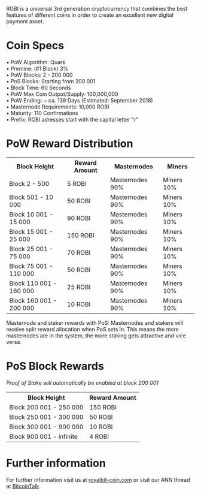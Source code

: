 ROBI is a universal 3rd generation cryptocurrency that combines the best features of different coins
in order to create an excellent new digital payment asset.


# Coin Specs

• PoW Algorithm: Quark  
• Premine: (#1 Block) 3%  
• PoW Blocks: 2 - 200 000  
• PoS Blocks: Starting from 200 001  
• Block Time: 60 Seconds  
• PoW Max Coin Output/Supply: 100,000,000  
• PoW Ending: ~ ca. 139 Days (Estimated: September 2018)  
• Masternode Requirements: 10,000 ROBI  
• Maturity: 110 Confirmations  
• Prefix: ROBI adresses start with the capital letter "r"  


# PoW Reward Distribution

<table>
<tr><th>Block Height</th><th>Reward Amount</th><th>Masternodes</th><th>Miners</th></tr>
<tr><td>Block 2 - 500</td><td>5 ROBI</td><td>   Masternodes 90%</td><td>Miners 10%</td></tr>
<tr><td>Block 501 - 10 000</td><td>50 ROBI</td><td>  Masternodes 90%</td><td>Miners 10%</td></tr>
<tr><td>Block 10 001 - 15 000</td><td>90 ROBI</td><td>  Masternodes 90%</td><td>Miners 10%</td></tr>
<tr><td>Block 15 001 - 25 000</td><td>150 ROBI</td><td>   Masternodes 90%</td><td>Miners 10%</td></tr>
<tr><td>Block 25 001 - 75 000</td><td>70 ROBI</td><td>      Masternodes 90%</td><td>Miners 10%</td></tr>
<tr><td>Block 75 001 - 110 000</td><td>50 ROBI</td><td>      Masternodes 90%</td><td>Miners 10%</td></tr>
<tr><td>Block 110 001 - 160 000</td><td>25 ROBI</td><td>      Masternodes 90%</td><td>Miners 10%</td></tr>
<tr><td>Block 160 001 - 200 000</td><td>10 ROBI</td><td>      Masternodes 90%</td><td>Miners 10%</td></tr>
</table>

Masternode and staker rewards with PoS:
Masternodes and stakers will receive split reward allocation when PoS sets in.
This means the more masternodes are in the system, the more staking gets attractive and vice versa.


# PoS Block Rewards

_Proof of Stake will automatically be enabled at block 200 001_
<table>
<tr><th>Block Height</th><th>Reward Amount</th>                  
<tr><td>Block 200 001 - 250 000</td><td>150 ROBI</td></tr>
<tr><td>Block 250 001 - 300 000</td><td>50 ROBI</td></tr>
<tr><td>Block 300 001 - 900 000</td><td>10 ROBI</td></tr>
<tr><td>Block 900 001 - infinite</td><td>4 ROBI</td></tr>
</table>



# Further information

For further information visit us at [royalbit-coin.com](http://royalbit-coin.com/) or visit our ANN thread at [BitcoinTalk](https://bitcointalk.org/index.php?topic=3275513)
